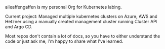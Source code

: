 alleaffengaffen is my personal Org for Kubernetes labing.

Current project: Managed multiple kubernetes clusters on Azure, AWS and Hetzner using a manually created management cluster running Cluster API and Argo CD.

Most repos don't contain a lot of docs, so you have to either understand the code or just ask me, I'm happy to share what I've learned.
